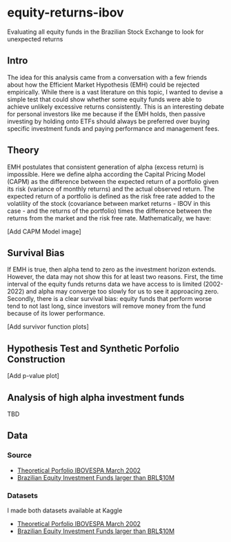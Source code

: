 # equity-returns-ibov
Evaluating all equity funds in the Brazilian Stock Exchange to look for unexpected returns

## Intro

The idea for this analysis came from a conversation with a few friends about how the Efficient Market Hypothesis (EMH) could be rejected empirically. While there is a vast literature on this topic, I wanted to devise a simple test that could show whether some equity funds were able to achieve unlikely excessive returns consistently. This is an interesting debate for personal investors like me because if the EMH holds, then passive investing by holding onto ETFs should always be preferred over buying specific investment funds and paying performance and management fees. 

## Theory

EMH postulates that consistent generation of alpha (excess return) is impossible. Here we define alpha according the Capital Pricing Model (CAPM) as the difference between the expected return of a portfolio given its risk (variance of monthly returns) and the actual observed return. The expected return of a portfolio is defined as the risk free rate added to the volatility of the stock (covariance between market returns - IBOV in this case - and the returns of the portfolio) times the difference between the returns from the market and the risk free rate. Mathematically, we have:

[Add CAPM Model image]

## Survival Bias

If EMH is true, then alpha tend to zero as the investment horizon extends. However, the data may not show this for at least two reasons. First, the time interval of the equity funds returns data we have access to is limited (2002-2022) and alpha may converge too slowly for us to see it approacing zero. Secondly, there is a clear survival bias: equity funds that perform worse tend to not last long, since investors will remove money from the fund because of its lower performance.

[Add survivor function plots]

## Hypothesis Test and Synthetic Porfolio Construction


[Add p-value plot]


## Analysis of high alpha investment funds

TBD

## Data

### Source

- [Theoretical Porfolio IBOVESPA March 2002](https://www.estadao.com.br/economia/ibovespa-nova-carteira-teorica-para-maio-a-agosto/)
- [Brazilian Equity Investment Funds larger than BRL$10M](https://www.kaggle.com/datasets/matheusdias1996/brazilian-investment-funds)


### Datasets

I made both datasets available at Kaggle
- [Theoretical Porfolio IBOVESPA March 2002](https://www.kaggle.com/datasets/matheusdias1996/carteira-teorica-ibov-mar2002)
- [Brazilian Equity Investment Funds larger than BRL$10M](https://www.kaggle.com/datasets/matheusdias1996/brazilian-investment-funds)

